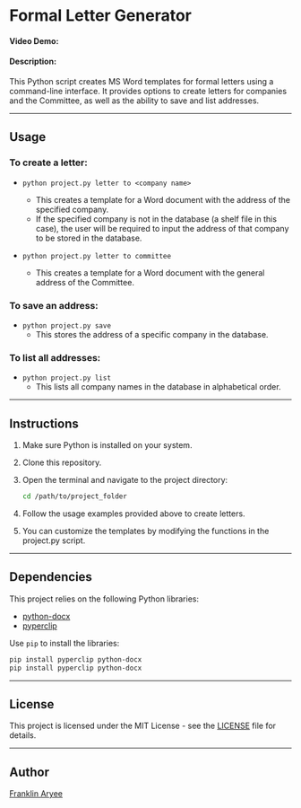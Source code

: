 # Formal Letter Generator

#### Video Demo:  <URL HERE>
#### Description:
This Python script creates MS Word templates for formal letters using a command-line interface. It provides options to create letters for companies and the Committee, as well as the ability to save and list addresses.

---

## Usage

### To create a letter:

- `python project.py letter to <company name>`
  - This creates a template for a Word document with the address of the specified company.
  - If the specified company is not in the database (a shelf file in this case), the user will be required to input the address of that company to be stored in the database.


- `python project.py letter to committee`
  - This creates a template for a Word document with the general address of the Committee.

### To save an address:

- `python project.py save`
  - This stores the address of a specific company in the database.

### To list all addresses:

- `python project.py list`
  - This lists all company names in the database in alphabetical order.

---

## Instructions

1. Make sure Python is installed on your system.

2. Clone this repository.

3. Open the terminal and navigate to the project directory:
   ```bash
   cd /path/to/project_folder
   ```

4. Follow the usage examples provided above to create letters.

5. You can customize the templates by modifying the functions in the project.py script.

---

## Dependencies

This project relies on the following Python libraries:

- [python-docx](https://python-docx.readthedocs.io/en/latest/)
- [pyperclip](https://pypi.org/project/pyperclip/)

Use `pip` to install the libraries:

```bash
pip install pyperclip python-docx
pip install pyperclip python-docx
```

---

## License

This project is licensed under the MIT License - see the [LICENSE](LICENSE) file for details.

---

## Author

[Franklin Aryee](https://github.com/jim-franklin)